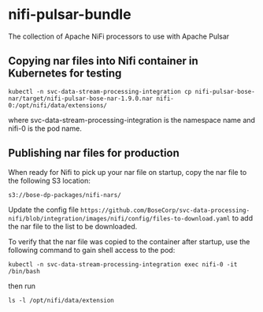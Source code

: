 # nifi-pulsar-bundle
The collection of Apache NiFi processors to use with Apache Pulsar

## Copying nar files into Nifi container in Kubernetes for testing
```
kubectl -n svc-data-stream-processing-integration cp nifi-pulsar-bose-nar/target/nifi-pulsar-bose-nar-1.9.0.nar nifi-0:/opt/nifi/data/extensions/
```
where svc-data-stream-processing-integration is the namespace name and nifi-0 is the pod name.

## Publishing nar files for production
When ready for Nifi to pick up your nar file on startup,
copy the nar file to the following S3 location:
```
s3://bose-dp-packages/nifi-nars/
```
Update the config file `https://github.com/BoseCorp/svc-data-processing-nifi/blob/integration/images/nifi/config/files-to-download.yaml` to add the nar file to the list to be downloaded.

To verify that the nar file was copied to the container after startup, use the following command to gain shell access to the pod:
```
kubectl -n svc-data-stream-processing-integration exec nifi-0 -it /bin/bash
```
then run
```
ls -l /opt/nifi/data/extension
```